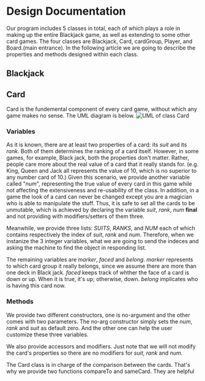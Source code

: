# Design Documentation
Our program includes 5 classes in total, each of which plays a role in making up the entire Blackjack game, as well as extending to some other card games. The four classes are Blackjack, Card, cardGroup, Player, and Board.(main entrance). In the following article we are going to describe the properties and methods designed within each class.

## Blackjack


## Card
Card is the fundemental component of every card game, without which any game makes no sense. The UML diagram is below.
![UML of class Card](https://drive.google.com/file/d/162TFY-bVUtJW3FIFT85Ul4lmwbgxLWtW/view?usp=drivesdk)
### Variables
As it is known, there are at least two properties of a card: its *suit* and its *rank*. Both of them determines the ranking of a card itself. However, in some games, for example, Black jack, both the properties don't matter. Rather, people care more about the real value of a card that it really stands for. (e.g. King, Queen and Jack all represents the value of 10, which is no superior to any number card of 10.) Given this scenario, we provide another variable called "*num*", representing the true value of every card in this game while not affecting the extensiveness and re-usability of the class. In addition, in a game the look of a card can never be changed except you are a magician who is able to manipulate the stuff. Thus, it is safe to set all the cards to be unmutable, which is achieved by declaring the variable *suit*, *rank*, *num* **final** and not providing with modifiers/setters of them three.

Meanwhile, we provide three lists: *SUITS*, *RANKS*, and *NUM* each of which contains respectively the index of *suit*, *rank* and *num*. Therefore, when we instanize the 3 integer variables, what we are going to send the indeces and asking the machine to find the object in responding list. 

The remaining variables are *marker*, *faced* and *belong*. *marker* represents to which card group it  really belongs, since we assume there are more than one deck in Black jack. *faced* keeps track of whther the face of a card is down or up. When it is true, it's up; otherwise, down. *belong* implicates who is having this card now.

### Methods
We provide two different constructors, one is no-argument and the other comes with two parameters. The no-arg constructor simply sets the *num*, *rank* and *suit* as default zero. And the other one can help the user customize these three variables. 

We also provide accessors and modifiers. Just note that we will not modify the card's properties so there are no modifiers for *suit*, *rank* and *num*. 

The Card class is in charge of the comparison between the cards. That's why we provide two functions compareTo and sameCard. They are helpful 
<!--stackedit_data:
eyJoaXN0b3J5IjpbOTA3MjM4NTQ5LDMzOTgyODAzMCwtMzg4OD
k2OTUxLC0yMDEwNDUyNDk2LC0xNTUyODQwMTUzLC05OTc1NjE3
MjQsLTkxMTE1OTYzNywxMjk4Mjk1ODYyXX0=
-->